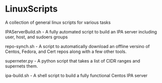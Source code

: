 # LinuxScripts
A collection of general linux scripts for various tasks


IPAServerBuild.sh - A fully automated script to build an IPA server including user, host, and sudoers groups

repo-synch.sh -  A script to automatically download an offline versino of Centos, Fedora, and Cert repos along with a few other tools.

superneter.py - A python script that takes a list of CIDR ranges and supernets them.

ipa-build.sh - A shell script to build a fully functional Centos IPA server
